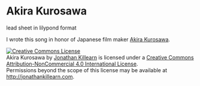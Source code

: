 # Akira Kurosawa
lead sheet in lilypond format

I wrote this song in honor of Japanese film maker <a href="https://en.wikipedia.org/wiki/Akira_Kurosawa)">Akira Kurosawa</a>.

<a rel="license" href="http://creativecommons.org/licenses/by-nc/4.0/"><img alt="Creative Commons License" style="border-width:0" src="https://i.creativecommons.org/l/by-nc/4.0/88x31.png" /></a><br /><span xmlns:dct="http://purl.org/dc/terms/" property="dct:title">Akira Kurosawa</span> by <a xmlns:cc="http://creativecommons.org/ns#" href="http://jonathankillearn.com" property="cc:attributionName" rel="cc:attributionURL">Jonathan Killearn</a> is licensed under a <a rel="license" href="http://creativecommons.org/licenses/by-nc/4.0/">Creative Commons Attribution-NonCommercial 4.0 International License</a>.<br />Permissions beyond the scope of this license may be available at <a xmlns:cc="http://creativecommons.org/ns#" href="http://jonathankillearn.com" rel="cc:morePermissions">http://jonathankillearn.com</a>.
